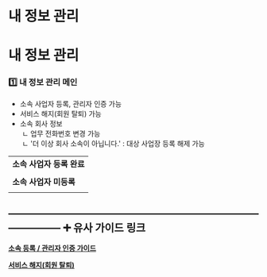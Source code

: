 # 내 정보 관리

**내 정보 관리**
===========

### **1️⃣ 내 정보 관리 메인**

- 소속 사업자 등록, 관리자 인증 가능  
- 서비스 해지(회원 탈퇴) 가능  
- 소속 회사 정보  
 ㄴ 업무 전화번호 변경 가능  
 ㄴ '더 이상 회사 소속이 아닙니다.' : 대상 사업장 등록 해제 가능

|  |
| --- |
| **소속 사업자 등록 완료** |
|  |
| **소속 사업자 미등록** |
|  |

**―****―****―****―****―****―****―****―****―****―****―****―****―****―****―****―****―****―****―****―****―****―****―****―****―****―****―****―****―** **➕ 유사 가이드 링크**
-----------------------------------------------------------------------------------------------------------------------------------------------------------------

[**소속 등록 / 관리자 인증 가이드**](https://kakaomobilitysupport.zendesk.com/hc/ko/articles/40390392552345)

[**서비스 해지(회원 탈퇴)**](https://kakaomobilitysupport.zendesk.com/hc/ko/articles/40757594406169)